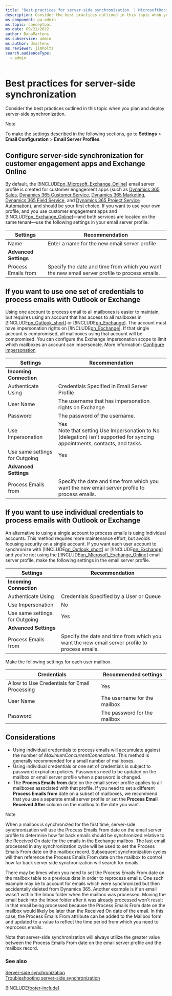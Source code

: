 ```yaml
---
title: "Best practices for server-side synchronization  | MicrosoftDocs"
description: Consider the best practices outlined in this topic when you plan and deploy server-side synchronization.
ms.component: pa-admin
ms.topic: conceptual
ms.date: 09/21/2022
author: DanaMartens
ms.subservice: admin
ms.author: dmartens
ms.reviewer: jimholtz
search.audienceType: 
  - admin
---
```

# Best practices for server-side synchronization 

Consider the best practices outlined in this topic when you plan and deploy server-side synchronization.

> [!NOTE]
> To make the settings described in the following sections, go to  **Settings** > **Email Configuration** > **Email Server Profiles**.

## Configure server-side synchronization for customer engagement apps and Exchange Online  

By default, the [!INCLUDE[pn_Microsoft_Exchange_Online](../includes/pn-microsoft-exchange-online.md)] email server profile is created for customer engagement apps (such as [Dynamics 365 Sales](/dynamics365/sales-professional/help-hub), [Dynamics 365 Customer Service](/dynamics365/customer-service/help-hub), [Dynamics 365 Marketing](/dynamics365/marketing/help-hub), [Dynamics 365 Field Service](/dynamics365/field-service/overview), and [Dynamics 365 Project Service Automation](/dynamics365/project-operations/psa/overview)), and should be your first choice. If you want to use your own profile, and you use customer engagement apps and [!INCLUDE[pn_Exchange_Online](../includes/pn-exchange-online.md)]&mdash;and both services are located on the same tenant&mdash;use the following settings in your email server profile.


|Settings|Recommendation|  
|--------------|--------------------|  
|Name|Enter a name for the new email server profile |  
|**Advanced Settings** ||  
|Process Emails from|Specify the date and time from which you want the new email server profile to process emails. |  
 
  
<a name="BKMK_OneAccount"></a>   
## If you want to use one set of credentials to process emails with Outlook or Exchange

Using one account to process email to all mailboxes is easier to maintain, but requires using an account that has access to all mailboxes in [!INCLUDE[pn_Outlook_short](../includes/pn-outlook-short.md)] or [!INCLUDE[pn_Exchange](../includes/pn-exchange.md)]. The account must have impersonation rights on [!INCLUDE[pn_Exchange](../includes/pn-exchange.md)]. If that single account is compromised, all mailboxes using that account will be compromised. You can configure the Exchange impersonation scope to limit which mailboxes an account can impersonate. More information: [Configure impersonation](/exchange/client-developer/exchange-web-services/how-to-configure-impersonation)
 
|Settings|Recommendation|  
|--------------|--------------------|  
|**Incoming Connection**||  
|Authenticate Using|Credentials Specified in Email Server Profile|  
|User Name|The username that has impersonation rights on Exchange|  
|Password|The password of the username.|  
|Use Impersonation|Yes<br>Note that setting Use Impersonation to No (delegation) isn't supported for syncing appointments, contacts, and tasks.|  
|Use same settings for Outgoing|Yes|  
|**Advanced Settings**| |  
| Process Emails from | Specify the date and time from which you want the new email server profile to process emails.|  


  
<a name="BKMK_EachUser"></a>   
## If you want to use individual credentials to process emails with Outlook or Exchange

An alternative to using a single account to process emails is using individual accounts. This method requires more maintenance effort, but avoids focusing security on a single account. If you want each user account to synchronize with [!INCLUDE[pn_Outlook_short](../includes/pn-outlook-short.md)] or [!INCLUDE[pn_Exchange](../includes/pn-exchange.md)] and you're not using the [!INCLUDE[pn_Microsoft_Exchange_Online](../includes/pn-microsoft-exchange-online.md)] email server profile, make the following settings in the email server profile.  
  
|Settings|Recommendation|  
|--------------|--------------------|  
|**Incoming Connection**||  
|Authenticate Using|Credentials Specified by a User or Queue|  
|Use Impersonation|No|  
|Use same settings for Outgoing|Yes|  
|**Advanced Settings**||  
|Process Emails from|Specify the date and time from which you want the new email server profile to process emails. |  

Make the following settings for each user mailbox.  
  
|Credentials|Recommended settings|  
|--------------|--------------------|  
|Allow to Use Credentials for Email Processing|Yes|  
|User Name|The username for the mailbox|  
|Password|The password for the mailbox|  

## Considerations

- Using individual credentials to process emails will accumulate against the number of *MaximumConcurrentConnections*. This method is generally recommended for a small number of mailboxes. 
- Using individual credentials or one set of credentials is subject to password expiration policies. Passwords need to be updated on the mailbox or email server profile when a password is changed.
- The **Process Emails from** date on the email server profile applies to all mailboxes associated with that profile. If you need to set a different **Process Emails from** date on a subset of mailboxes, we recommend that you use a separate email server profile or set the **Process Email Received After** column on the mailbox to the date you want. 

> [!NOTE]
> When a mailbox is synchronized for the first time, server-side synchronization will use the Process Emails From date on the email server profile to determine how far back emails should be synchronized relative to the Received On date for the emails in the Exchange mailbox. The last email processed in any synchronization cycle will be used to set the Process Emails From date on the mailbox record. Subsequent synchronization cycles will then reference the Process Emails From date on the mailbox to control how far back server side synchronization will search for emails. 
>
> There may be times when you need to set the Process Emails From date on the mailbox table to a previous date in order to reprocess emails. One such example may be to account for emails which were synchronized but then accidentally deleted from Dynamics 365. Another example is if an email wasn't within the Inbox folder when the mailbox was processed. Moving the email back into the Inbox folder after it was already processed won't result in that email being processed because the Process Emails From date on the mailbox would likely be later than the Received On date of the email. In this case, the Process Emails From attribute can be added to the Mailbox form and updated to a value to reflect the time period from which you need to reprocess emails. 
>
> Note that server-side synchronization will always utilize the greater value between the Process Emails From date on the email server profile and the mailbox record.

  
### See also

[Server-side synchronization](../admin/server-side-synchronization.md)  
[Troubleshooting server-side synchronization](../admin/troubleshooting-monitoring-server-side-synchronization.md)   


[!INCLUDE[footer-include](../includes/footer-banner.md)]
